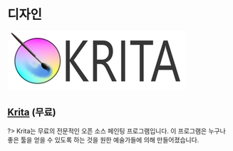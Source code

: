 # 디자인


![krita 로고](pic/logo/krita-logo.jpg)
## [Krita](https://krita.org/ko/) **(무료)**
?> Krita는 무료의 전문적인 오픈 소스 페인팅 프로그램입니다. 이 프로그램은 누구나 좋은 툴을 얻을 수 있도록 하는 것을 원한 예술가들에 의해 만들어졌습니다.
